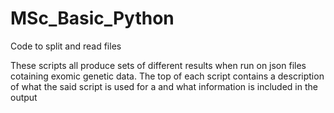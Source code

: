 # MSc_Basic_Python
Code to split and read files

These scripts all produce sets of different results when run on json files cotaining exomic genetic data.
The top of each script contains a description of what the said script is used for a and what information is included in the output
